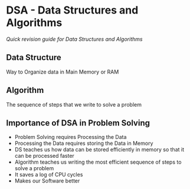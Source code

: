 # DSA - Data Structures and Algorithms
_Quick revision guide for Data Structures and Algorithms_

## Data Structure
Way to Organize data in Main Memory or RAM

## Algorithm
The sequence of steps that we write to solve a problem

## Importance of DSA in Problem Solving
- Problem Solving requires Processing the Data
- Processing the Data requires storing the Data in Memory
- DS teaches us how data can be stored efficiently in memory so that it can be processed faster
- Algorithm teaches us writing the most efficient sequence of steps to solve a problem
- It saves a log of CPU cycles
- Makes our Software better


